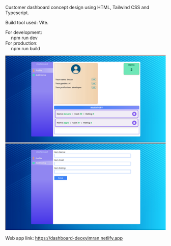 Customer dashboard concept design using HTML, Tailwind CSS and Typescript.

Build tool used: Vite.

For development: <br/>
&emsp; npm run dev <br/> 
For production: <br/>
&emsp; npm run build

![ScreenShot](/screenshots/profile_pane.png) ![ScreenShot](/screenshots/items_pane.png)

Web app link: https://dashboard-deoxyimran.netlify.app
